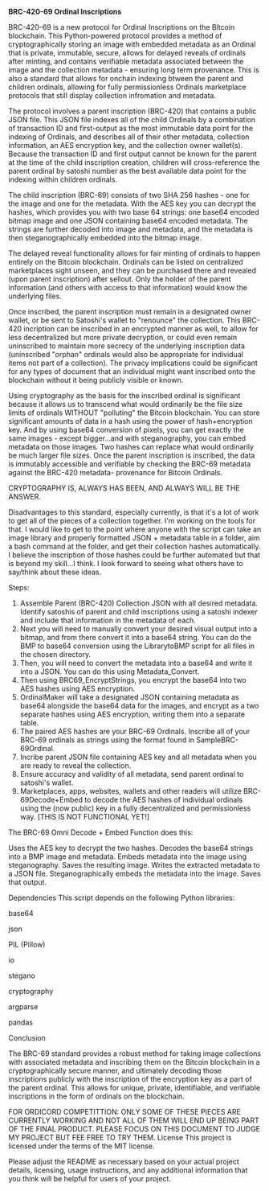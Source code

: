 **BRC-420-69 Ordinal Inscriptions**

BRC-420-69 is a new protocol for Ordinal Inscriptions on the Bitcoin blockchain. This Python-powered protocol provides a method of cryptographically storing an image with embedded metadata as an Ordinal that is private, immutable, secure, allows for delayed reveals of ordinals after minting, and contains verifiable metadata associated between the image and the collection metadata - ensuring long term provenance. This is also a standard that allows for onchain indexing btween the parent and children ordinals, allowing for fully permissionless Ordinals marketplace protocols that still display collection infromation and metadata.

The protocol involves a parent inscription (BRC-420) that contains a public JSON file. This JSON file indexes all of the child Ordinals by a combination of transaction ID and first-output as the most immutable data point for the indexing of Ordinals, and describes all of their other metadata, collection information, an AES encryption key, and the collection owner wallet(s). Because the transaction ID and first output cannot be known for the parent at the time of the child inscription creation, children will cross-reference the parent ordinal by satoshi number as the best available data point for the indexing within children ordinals.

The child inscription (BRC-69) consists of two SHA 256 hashes - one for the image and one for the metadata. With the AES key you can decrypt the hashes, which provides you with two base 64 strings: one base64 encoded bitmap image and one JSON containing base64 encoded metadata. The strings are further decoded into image and metadata, and the metadata is then steganographically embedded into the bitmap image.

The delayed reveal functionality allows for fair minting of ordinals to happen entirely on the Bitcoin blockchain. Ordinals can be listed on centralized marketplaces sight unseen, and they can be purchased there and revealed (upon parent inscription) after sellout. Only the holder of the parent information (and others with access to that information) would know the underlying files. 

Once inscribed, the parent inscription must remain in a designated owner wallet, or be sent to Satoshi's wallet to "renounce" the collection. This BRC-420 incription can be inscribed in an encrypted manner as well, to allow for less decentralized but more private decryption, or could even remain uninscribed to maintain more secrecy of the underlying inscription data (uninscribed "orphan" ordinals would also be appropriate for individual items not part of a collection). The privacy implications could be significant for any types of document that an individual might want inscribed onto the blockchain without it being publicly visible or known. 

Using cryptography as the basis for the inscribed ordinal is significant because it allows us to transcend what would ordinarily be the file size limits of ordinals WITHOUT "polluting" the Bitcoin blockchain. You can store significant amounts of data in a hash using the power of hash+encryption key. And by using base64 conversion of pixels, you can get exactly the same images - except bigger...and with steganography, you can embed metadata on those images. Two hashes can replace what would ordinarily be much larger file sizes. Once the parent inscription is inscribed, the data is immutably accessible and verifiable by checking the BRC-69 metadata against the BRC-420 metadata- provenance for Bitcoin Ordinals.

CRYPTOGRAPHY IS, ALWAYS HAS BEEN, AND ALWAYS WILL BE THE ANSWER. 

Disadvantages to this standard, especially currently, is that it's a lot of work to get all of the pieces of a collection together. I'm working on the tools for that. I would like to get to the point where anyone with the script can take an image library and properly formatted JSON + metadata table in a folder, aim a bash command at the folder, and get their collection hashes automatically. I believe the inscription of those hashes could be further automated but that is beyond my skill...I think. I look forward to seeing what others have to say/think about these ideas.    

Steps:

1. Assemble Parent (BRC-420) Collection JSON with all desired metadata. Identify satoshis of parent and child inscriptions using a satoshi indexer and include that information in the metadata of each.  
2. Next you will need to manually convert your desired visual output into a bitmap, and from there convert it into a base64 string. You can do the BMP to base64 conversion using the LibrarytoBMP script for all files in the chosen directory. 
3. Then, you will need to convert the metadata into a base64 and write it into a JSON.  You can do this using Metadata_Convert.  
4. Then using BRC69_EncryptStrings, you encrypt the base64 into two AES hashes using AES encryption. 
5. OrdinalMaker will take a designated JSON containing metadata as base64 alongside the base64 data for the images, and encrypt as a two separate hashes using AES encryption, writing them into a separate table. 
6. The paired AES hashes are your BRC-69 Ordinals. Inscribe all of your BRC-69 ordinals as strings using the format found in SampleBRC-69Ordinal. 
7. Incribe parent JSON file containing AES key and all metadata when you are ready to reveal the collection. 
8. Ensure accuracy and validity of all metadata, send parent ordinal to satoshi's wallet. 
9. Marketplaces, apps, websites, wallets and other readers will utilize BRC-69Decode+Embed to decode the AES hashes of individual ordinals using the (now public) key in a fully decentralized and permissionless way. [THIS IS NOT FUNCTIONAL YET!]

The BRC-69 Omni Decode + Embed Function does this:

Uses the AES key to decrypt the two hashes. 
Decodes the base64 strings into a BMP image and metadata.
Embeds metadata into the image using steganography.
Saves the resulting image. 
Writes the extracted metadata to a JSON file. 
Steganographically embeds the metadata into the image. Saves that output. 
  

Dependencies
This script depends on the following Python libraries:

  base64

  json

  PIL (Pillow)

  io

  stegano

  cryptography
  
  argparse
  
  pandas

Conclusion

The BRC-69 standard provides a robust method for taking image collections with associated metadata and inscribing them on the Bitcoin blockchain in a cryptographically secure manner, and ultimately decoding those inscriptions publicly with the inscription of the encryption key as a part of the parent ordinal. This allows for unique, private, identifiable, and verifiable inscriptions in the form of ordinals on the blockchain.

FOR ORDICORD COMPETITTION: ONLY SOME OF THESE PIECES ARE CURRENTLY WORKING AND NOT ALL OF THEM WILL END UP BEING PART OF THE FINAL PRODUCT. PLEASE FOCUS ON THIS DOCUMENT TO JUDGE MY PROJECT BUT FEE FREE TO TRY THEM. 
License
This project is licensed under the terms of the MIT license.

Please adjust the README as necessary based on your actual project details, licensing, usage instructions, and any additional information that you think will be helpful for users of your project.
